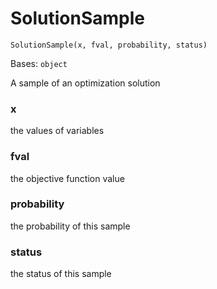 # SolutionSample

<span id="undefined" />

`SolutionSample(x, fval, probability, status)`

Bases: `object`

A sample of an optimization solution

<span id="undefined" />

### x

the values of variables

<span id="undefined" />

### fval

the objective function value

<span id="undefined" />

### probability

the probability of this sample

<span id="undefined" />

### status

the status of this sample
